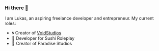 ### Hi there 👋
I am Lukas, an aspiring freelance developer and entrepreneur.
My current roles:
- 🌀 Creator of [VoidStudios](https://github.com/VoidTeam1)
- 🍣 Developer for Sushi Roleplay
- 🌴 Creator of Paradise Studios

<!--
**m0uka/m0uka** is a ✨ _special_ ✨ repository because its `README.md` (this file) appears on your GitHub profile.

Here are some ideas to get you started:

- 🔭 I’m currently working on ...
- 🌱 I’m currently learning ...
- 👯 I’m looking to collaborate on ...
- 🤔 I’m looking for help with ...
- 💬 Ask me about ...
- 📫 How to reach me: ...
- 😄 Pronouns: ...
- ⚡ Fun fact: ...
-->
